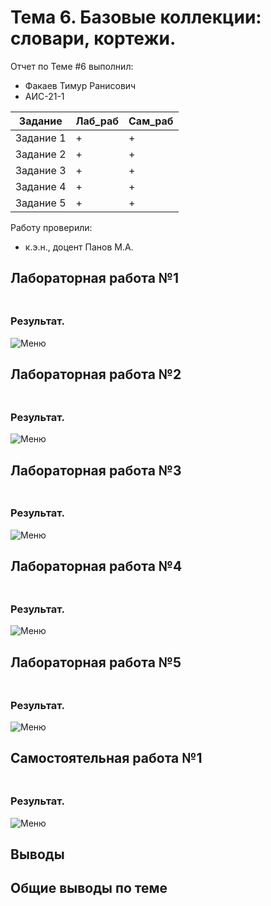 # Тема 6. Базовые коллекции: словари, кортежи. 
Отчет по Теме #6 выполнил:
- Факаев Тимур Ранисович
- АИС-21-1

| Задание | Лаб_раб | Сам_раб |
| ------ | ------ | ------ |
| Задание 1 | + | + |
| Задание 2 | + | + |
| Задание 3 | + | + |
| Задание 4 | + | + |
| Задание 5 | + | + |


Работу проверили:
- к.э.н., доцент Панов М.А.

## Лабораторная работа №1
### 
```python

```
### Результат.
![Меню]( )

## Лабораторная работа №2
### 
```python

```
### Результат.
![Меню]( )

## Лабораторная работа №3
### 
```python

```
### Результат.
![Меню]( )

## Лабораторная работа №4
### 
```python

```
### Результат.
![Меню]( )

## Лабораторная работа №5
### 
```python

```
### Результат.
![Меню]( )


## Самостоятельная работа №1
###

```python

```
### Результат.
![Меню]( )

## Выводы



## Общие выводы по теме
